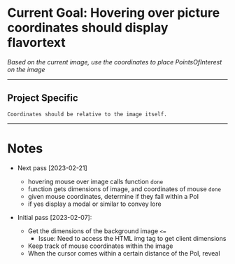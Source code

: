 # Current Goal: Hovering over picture coordinates should display flavortext

*Based on the current image, use the coordinates to place PointsOfInterest on the image*

---

## Project Specific

`Coordinates should be relative to the image itself.`

---

# Notes


- Next pass [2023-02-21]
    - hovering mouse over image calls function `done`
    - function gets dimensions of image, and coordinates of mouse `done`
    - given mouse coordinates, determine if they fall within a PoI
    - if yes display a modal or similar to convey lore


- Initial pass [2023-02-07]:
    - Get the dimensions of the background image `<=`
        - Issue: Need to access the HTML img tag to get client dimensions
    - Keep track of mouse coordinates within the image
    - When the cursor comes within a certain distance of the PoI, reveal




